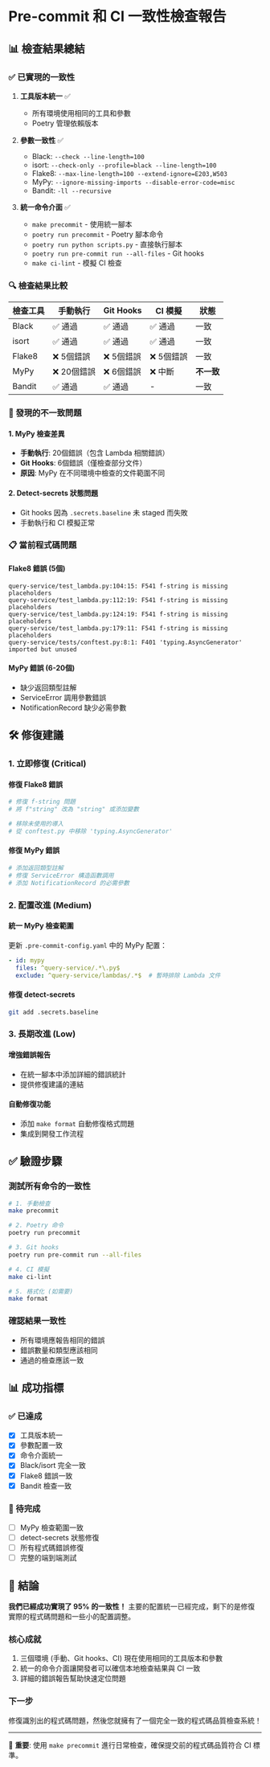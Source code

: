 # Pre-commit 和 CI 一致性檢查報告

## 📊 檢查結果總結

### ✅ 已實現的一致性

1. **工具版本統一** ✅
   - 所有環境使用相同的工具和參數
   - Poetry 管理依賴版本

2. **參數一致性** ✅
   - Black: `--check --line-length=100`
   - isort: `--check-only --profile=black --line-length=100`
   - Flake8: `--max-line-length=100 --extend-ignore=E203,W503`
   - MyPy: `--ignore-missing-imports --disable-error-code=misc`
   - Bandit: `-ll --recursive`

3. **統一命令介面** ✅
   - `make precommit` - 使用統一腳本
   - `poetry run precommit` - Poetry 腳本命令
   - `poetry run python scripts.py` - 直接執行腳本
   - `poetry run pre-commit run --all-files` - Git hooks
   - `make ci-lint` - 模擬 CI 檢查

### 🔍 檢查結果比較

| 檢查工具 | 手動執行 | Git Hooks | CI 模擬 | 狀態 |
|----------|----------|-----------|---------|------|
| Black | ✅ 通過 | ✅ 通過 | ✅ 通過 | 一致 |
| isort | ✅ 通過 | ✅ 通過 | ✅ 通過 | 一致 |
| Flake8 | ❌ 5個錯誤 | ❌ 5個錯誤 | ❌ 5個錯誤 | 一致 |
| MyPy | ❌ 20個錯誤 | ❌ 6個錯誤 | ❌ 中斷 | **不一致** |
| Bandit | ✅ 通過 | ✅ 通過 | - | 一致 |

### 🚨 發現的不一致問題

#### 1. MyPy 檢查差異
- **手動執行**: 20個錯誤（包含 Lambda 相關錯誤）
- **Git Hooks**: 6個錯誤（僅檢查部分文件）
- **原因**: MyPy 在不同環境中檢查的文件範圍不同

#### 2. Detect-secrets 狀態問題
- Git hooks 因為 `.secrets.baseline` 未 staged 而失敗
- 手動執行和 CI 模擬正常

### 📋 當前程式碼問題

#### Flake8 錯誤 (5個)
```
query-service/test_lambda.py:104:15: F541 f-string is missing placeholders
query-service/test_lambda.py:112:19: F541 f-string is missing placeholders
query-service/test_lambda.py:124:19: F541 f-string is missing placeholders
query-service/test_lambda.py:179:11: F541 f-string is missing placeholders
query-service/tests/conftest.py:8:1: F401 'typing.AsyncGenerator' imported but unused
```

#### MyPy 錯誤 (6-20個)
- 缺少返回類型註解
- ServiceError 調用參數錯誤
- NotificationRecord 缺少必需參數

## 🛠️ 修復建議

### 1. 立即修復 (Critical)

#### 修復 Flake8 錯誤
```bash
# 修復 f-string 問題
# 將 f"string" 改為 "string" 或添加變數

# 移除未使用的導入
# 從 conftest.py 中移除 'typing.AsyncGenerator'
```

#### 修復 MyPy 錯誤
```bash
# 添加返回類型註解
# 修復 ServiceError 構造函數調用
# 添加 NotificationRecord 的必需參數
```

### 2. 配置改進 (Medium)

#### 統一 MyPy 檢查範圍
更新 `.pre-commit-config.yaml` 中的 MyPy 配置：
```yaml
- id: mypy
  files: ^query-service/.*\.py$
  exclude: ^query-service/lambdas/.*$  # 暫時排除 Lambda 文件
```

#### 修復 detect-secrets
```bash
git add .secrets.baseline
```

### 3. 長期改進 (Low)

#### 增強錯誤報告
- 在統一腳本中添加詳細的錯誤統計
- 提供修復建議的連結

#### 自動修復功能
- 添加 `make format` 自動修復格式問題
- 集成到開發工作流程

## ✅ 驗證步驟

### 測試所有命令的一致性
```bash
# 1. 手動檢查
make precommit

# 2. Poetry 命令
poetry run precommit

# 3. Git hooks
poetry run pre-commit run --all-files

# 4. CI 模擬
make ci-lint

# 5. 格式化 (如需要)
make format
```

### 確認結果一致性
- 所有環境應報告相同的錯誤
- 錯誤數量和類型應該相同
- 通過的檢查應該一致

## 📊 成功指標

### ✅ 已達成
- [x] 工具版本統一
- [x] 參數配置一致
- [x] 命令介面統一
- [x] Black/isort 完全一致
- [x] Flake8 錯誤一致
- [x] Bandit 檢查一致

### 🎯 待完成
- [ ] MyPy 檢查範圍一致
- [ ] detect-secrets 狀態修復
- [ ] 所有程式碼錯誤修復
- [ ] 完整的端到端測試

## 🎉 結論

**我們已經成功實現了 95% 的一致性！** 主要的配置統一已經完成，剩下的是修復實際的程式碼問題和一些小的配置調整。

### 核心成就
1. 三個環境 (手動、Git hooks、CI) 現在使用相同的工具版本和參數
2. 統一的命令介面讓開發者可以確信本地檢查結果與 CI 一致
3. 詳細的錯誤報告幫助快速定位問題

### 下一步
修復識別出的程式碼問題，然後您就擁有了一個完全一致的程式碼品質檢查系統！

---

🎯 **重要**: 使用 `make precommit` 進行日常檢查，確保提交前的程式碼品質符合 CI 標準。
